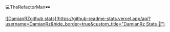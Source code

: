 💻TheRefactorMan🕶

[![DamianRZgithub stats](https://github-readme-stats.vercel.app/api?username=DamianRz&hide_border=true&custom_title="DamianRz Stats 🍕")](https://github.com/DamianRz/github-readme-stats)

<!--
**DamianRz/DamianRz** is a ✨ _special_ ✨ repository because its `README.md` (this file) appears on your GitHub profile.

Here are some ideas to get you started:

- 🔭 I’m currently working on ...
- 🌱 I’m currently learning ...
- 👯 I’m looking to collaborate on ...
- 🤔 I’m looking for help with ...
- 💬 Ask me about ...
- 📫 How to reach me: ...
- 😄 Pronouns: ...
- ⚡ Fun fact: ...
-->
